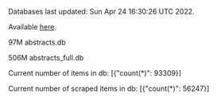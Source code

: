 Databases last updated: Sun Apr 24 16:30:26 UTC 2022. 

Available [here](https://github.com/cbeauhilton/ash-db/releases).


97M	abstracts.db

506M	abstracts_full.db

Current number of items in db:
[{"count(*)": 93309}]

Current number of scraped items in db:
[{"count(*)": 56247}]
